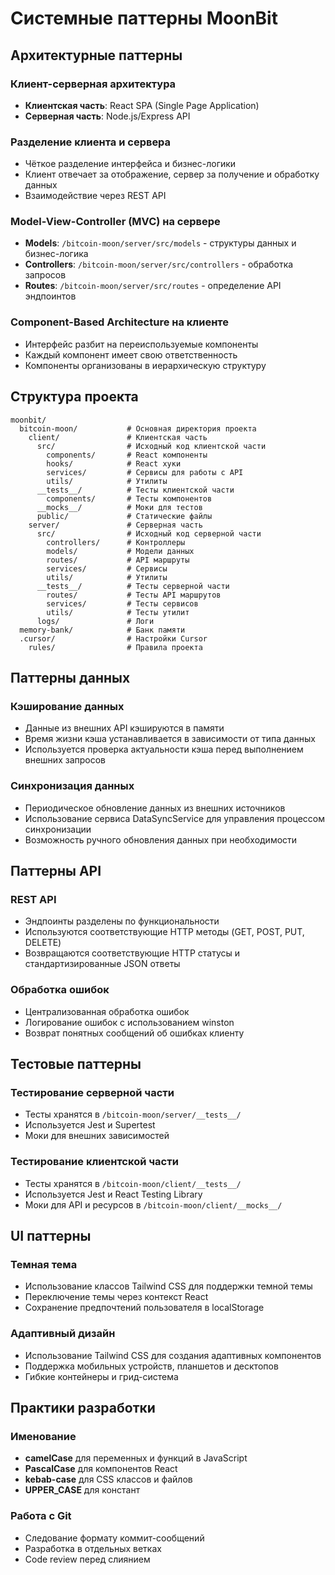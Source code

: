 # Системные паттерны MoonBit

## Архитектурные паттерны

### Клиент-серверная архитектура
- **Клиентская часть**: React SPA (Single Page Application)
- **Серверная часть**: Node.js/Express API

### Разделение клиента и сервера
- Чёткое разделение интерфейса и бизнес-логики
- Клиент отвечает за отображение, сервер за получение и обработку данных
- Взаимодействие через REST API

### Model-View-Controller (MVC) на сервере
- **Models**: `/bitcoin-moon/server/src/models` - структуры данных и бизнес-логика
- **Controllers**: `/bitcoin-moon/server/src/controllers` - обработка запросов
- **Routes**: `/bitcoin-moon/server/src/routes` - определение API эндпоинтов

### Component-Based Architecture на клиенте
- Интерфейс разбит на переиспользуемые компоненты
- Каждый компонент имеет свою ответственность
- Компоненты организованы в иерархическую структуру

## Структура проекта
```
moonbit/
  bitcoin-moon/           # Основная директория проекта
    client/               # Клиентская часть
      src/                # Исходный код клиентской части
        components/       # React компоненты
        hooks/            # React хуки
        services/         # Сервисы для работы с API
        utils/            # Утилиты
      __tests__/          # Тесты клиентской части
        components/       # Тесты компонентов
      __mocks__/          # Моки для тестов
      public/             # Статические файлы
    server/               # Серверная часть
      src/                # Исходный код серверной части
        controllers/      # Контроллеры
        models/           # Модели данных
        routes/           # API маршруты
        services/         # Сервисы
        utils/            # Утилиты
      __tests__/          # Тесты серверной части
        routes/           # Тесты API маршрутов
        services/         # Тесты сервисов
        utils/            # Тесты утилит
      logs/               # Логи
  memory-bank/            # Банк памяти
  .cursor/                # Настройки Cursor
    rules/                # Правила проекта
```

## Паттерны данных

### Кэширование данных
- Данные из внешних API кэшируются в памяти
- Время жизни кэша устанавливается в зависимости от типа данных
- Используется проверка актуальности кэша перед выполнением внешних запросов

### Синхронизация данных
- Периодическое обновление данных из внешних источников
- Использование сервиса DataSyncService для управления процессом синхронизации
- Возможность ручного обновления данных при необходимости

## Паттерны API

### REST API
- Эндпоинты разделены по функциональности
- Используются соответствующие HTTP методы (GET, POST, PUT, DELETE)
- Возвращаются соответствующие HTTP статусы и стандартизированные JSON ответы

### Обработка ошибок
- Централизованная обработка ошибок
- Логирование ошибок с использованием winston
- Возврат понятных сообщений об ошибках клиенту

## Тестовые паттерны

### Тестирование серверной части
- Тесты хранятся в `/bitcoin-moon/server/__tests__/`
- Используется Jest и Supertest
- Моки для внешних зависимостей

### Тестирование клиентской части
- Тесты хранятся в `/bitcoin-moon/client/__tests__/`
- Используется Jest и React Testing Library
- Моки для API и ресурсов в `/bitcoin-moon/client/__mocks__/`

## UI паттерны

### Темная тема
- Использование классов Tailwind CSS для поддержки темной темы
- Переключение темы через контекст React
- Сохранение предпочтений пользователя в localStorage

### Адаптивный дизайн
- Использование Tailwind CSS для создания адаптивных компонентов
- Поддержка мобильных устройств, планшетов и десктопов
- Гибкие контейнеры и грид-система

## Практики разработки

### Именование
- **camelCase** для переменных и функций в JavaScript
- **PascalCase** для компонентов React
- **kebab-case** для CSS классов и файлов
- **UPPER_CASE** для констант

### Работа с Git
- Следование формату коммит-сообщений
- Разработка в отдельных ветках
- Code review перед слиянием 